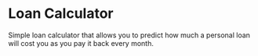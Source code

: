 # Loan Calculator #
Simple loan calculator that allows you to predict how much a personal loan will cost you as you pay it back every month.